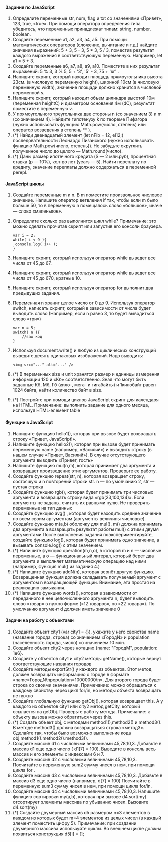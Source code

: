 #### Задания по JavaScript
1. Определите переменные str, num, flag и txt со значениями «Привет», 123, true, «true».
При помощи оператора определения типа убедитесь, что переменных принадлежат типам: string, number, boolean.
2. Создайте переменные a1, a2, a3, a4, a5. При помощи математических операторов (сложение, вычитание и т.д.)
найдите значения выражений:
5 + 3,
5 - 3,
5 * 3,
5 / 3,
поместив результат каждого выражения в соответствующую переменную. Например, let a1 = 5 + 3.
3. Создайте переменные a6, a7, a8, a9, a10. Поместите в них результат выражений:
5 % 3,
3 % 5,
5 + '3',
'5' - 3,
75 + 'кг'
.
4. Напишите скрипт, который находит площадь прямоугольника высота 23см. (в числовую переменную height),
шириной 10см (в числовую переменную width), значение площади должно хранится в числовой переменной s.
5. Напишите скрипт, который находит объем цилиндра высотой 10м (переменная heightC) и диаметром основания 4м (dC),
результат поместите в переменную v.
6. У прямоугольного треугольника две стороны n (со значением 3) и m (со значением 4). Найдите гипотенузу k по теореме
Пифагора (нужно использовать функцию Math.pow(число, степень) или оператор возведения в степень ** ).
7. (*) Найди двенадцатый элемент (let nFib = 12, el12;) последовательности Леонардо Пизанского
(нужно использовать функцию Math.pow(число, степень)). Не забудьте округлить полученное число до целого — Math.round(число).
8. (*) Даны размер ипотечного кредита (S — 2 млн.руб), процентная ставка (p  — 10%), кол-во лет (years — 5).
Найти переплату по кредиту, значение переплаты должно содержаться в переменной perepl.

#### JavaScript циклы
1. Создайте переменные m и n. В m поместите произвольное числовое значение. Напишите оператор ветвления if так,
чтобы если m было больше 50, то в переменную n помещалось слово «большое», иначе — слово «маленькое».
2. Определите сколько раз выполнится цикл while? Примечание: это можно сделать прочитав скрипт или запустив его консоли браузера.
    ```
    var i = 2;
    while( i < 9 ){
     console.log( i++ );
    }
    ```
3. Напишите скрипт, который используя оператор while выведет все числа от 45 до 67.
4. Напишите скрипт, который используя оператор while выведет все числа от 45 до 670, кратные 10.
5. Напишите скрипт, который используя оператор for выполнит два предыдущих задания.
6. Переменная n хранит целое число от 0 до 9. Используя оператор switch, написать скрипт, который
в зависимости от числа будет выводить слово (Например, если n равно 3, то будет выводиться слово «три»)
    ```
    var n = 5;
    switch( n ){
        //ваш код
    }
    ```
7. Используя document.write() и любую из циклических конструкций выведите  десять одинаковых
изображений. Надо выводить:
    ```
    <img src="..." alt="..." />
    ```

8. (*) В переменных size и unit хранятся размер и единицы измерения информации 120 и «Кб» соответственно.
Зная что могут быть заданные Кб, Мб, Гб (кило-, мега- и гигабайты) и 1килобайт равен 1024 байта, найти количество байт в size.
9. (*) Постройте при помощи циклов JavaScript скрипт для календаря на HTML. Примечание: выполнить задание
для одного месяца, используя HTML-элемент table

#### Функции в JavaScript
1. Напишите функцию hello1(), которая при вызове будет возвращать строку «Привет, JavaScript!».
2. Напишите функцию hello2(), которая при вызове будет принимать переменную name (например, «Василий») и выводить строку 
(в нашем случае «Привет, Василий»).  В случае отсутствующего аргумента выводить «Привет, гость»
3. Напишите функцию mul(n,m), которая принимает два аргумента и возвращает произведение этих аргументов. Проверьте ее работу.
4. Создайте функцию repeat(str, n), которая возвращает строку, состоящую и n повторений строки str. n — по умолчанию 2, 
str — пустая строка
5. Создайте функцию rgb(), которая будет принимать три числовых аргумента и возвращать строку вида «rgb(23,100,134)». 
Если аргументы не заданы, считать их равными нулю. Не проверять переменные на тип данных
6. Создайте функцию avg() , которая будет находить среднее значение по всем своим аргументам (аргументы величины числовые).
7. Создайте функцию m(a,b) оболочку для mul(). m() должна принимать два аргумента а возвращать результат работы mul() 
с этими двумя аргументами После выполнения задания поэкспериментируйте, создайте функцию log(), которая будет принимать одно 
значение, а вызывать  console.log() с этим значением.
8. (*) Напишите функцию operation(m,n,o), в которой m и n — числовые переменные, а o — функциональный литерал, который берет 
два аргумента и выполняет математическую операцию над ними (например, функция mul() из задания 4.)
9. (*) Напишите функцию addN(n), которая вернёт другую функцию. Возвращенная функция должна складывать получаемый аргумент 
с аргументом n возвращающей функции. Внимание, эта простая на реализацию замыкания.
10. (*) Напишите функцию words(),  которая в зависимости от переданного в нее целочисленного аргумента n, будет выводить 
слово «товар» в нужно форме («12 товаров», но «22 товара»). По умолчанию аргумент d должен иметь значение 0

#### Задачи на работу с объектами
1. Создайте объект city1 (var city1 = {}), укажите у него свойства name (название города, строка) со значением «ГородN» и 
population (населенность города, число) со значением 10 млн.
2. Создайте объект city2 через нотацию {name: "ГородM", population: 1e6}.
3. Создайте у объектов city1 и city2 методы getName(), которые вернут соответствующие названия городов
4. Создайте методы exportStr() у каждого из объектов. Этот метод должен возвращать информацию о городе в формате 
«name=ГородN\npopulation=10000000\n». Для второго города будет строка со своими значениями. Примечание: можно обращаться 
к каждому свойству через цикл for/in, но методы объекта возвращать не нужно
5. Создайте глобальную функцию getObj(), которая возвращает this. А у каждого из объектов city1 или city2 метод getCity, 
который ссылается на getObj. Проверьте работу метода. Примечание: к объекту вызова можно обратиться через this.
6. (*) Создать объект obj, с методами method1(),method2() и method3(). В методе method3() должна возвращаться строка «метод3». 
Сделайте так, чтобы было возможно выполнение кода obj.method1().method2().method3().
7. Создайте массив d1 с числовыми величинами 45,78,10,3.  Добавьте в массив d1 еще одно число ( d1[7] = 100). 
Выведите в консоль весь массив и его элементы с индексами 6 и 7.
8. Создайте массив d2 с числовыми величинами 45,78,10,3. Посчитайте в переменную sum2 сумму чисел в нем, при помощи цикла for .
9. Создайте массив d3 с числовыми величинами 45,78,10,3. Добавьте в массив d3 еще одно число (например, d[7] = 100) 
Посчитайте в переменную sum3 сумму чисел в нем, при помощи цикла for/in.
10. Создайте массив d4 с числовыми величинами 45,78,10,3. Напишите функцию сортировки my(a,b), которая при вызове d4.sort(my) 
отсортирует элементы массива по убыванию чисел. Вызовите d4.sort(my)
11. (*) Создайте двумерный массив d5 размером n=3 элементов в каждом из которых будет m=4 элементов из целых чисел (в каждый 
элемент поместить цифру 5). Примечание: при создании двумерного массива используйте циклы. 
Во внешнем цикле должна появиться конструкция d5[i] = [];